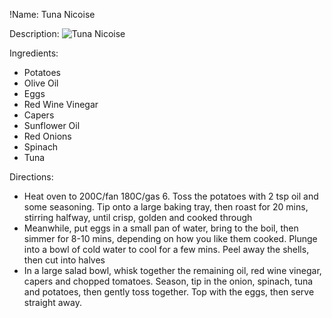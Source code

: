 !Name: Tuna Nicoise

Description:
![Tuna Nicoise](https://www.themealdb.com/images/media/meals/yypwwq1511304979.jpg "Tuna Nicoise")

Ingredients:
- Potatoes
- Olive Oil
- Eggs
- Red Wine Vinegar
- Capers
- Sunflower Oil
- Red Onions
- Spinach
- Tuna

Directions:
- Heat oven to 200C/fan 180C/gas 6. Toss the potatoes with 2 tsp oil and some seasoning. Tip onto a large baking tray, then roast for 20 mins, stirring halfway, until crisp, golden and cooked through
- Meanwhile, put eggs in a small pan of water, bring to the boil, then simmer for 8-10 mins, depending on how you like them cooked. Plunge into a bowl of cold water to cool for a few mins. Peel away the shells, then cut into halves
- In a large salad bowl, whisk together the remaining oil, red wine vinegar, capers and chopped tomatoes. Season, tip in the onion, spinach, tuna and potatoes, then gently toss together. Top with the eggs, then serve straight away.
